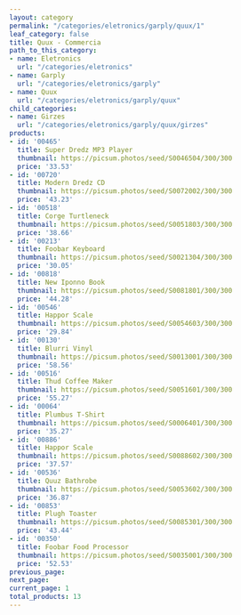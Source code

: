 ```yaml
---
layout: category
permalink: "/categories/eletronics/garply/quux/1"
leaf_category: false
title: Quux - Commercia
path_to_this_category:
- name: Eletronics
  url: "/categories/eletronics"
- name: Garply
  url: "/categories/eletronics/garply"
- name: Quux
  url: "/categories/eletronics/garply/quux"
child_categories:
- name: Girzes
  url: "/categories/eletronics/garply/quux/girzes"
products:
- id: '00465'
  title: Super Dredz MP3 Player
  thumbnail: https://picsum.photos/seed/S0046504/300/300
  price: '33.53'
- id: '00720'
  title: Modern Dredz CD
  thumbnail: https://picsum.photos/seed/S0072002/300/300
  price: '43.23'
- id: '00518'
  title: Corge Turtleneck
  thumbnail: https://picsum.photos/seed/S0051803/300/300
  price: '38.66'
- id: '00213'
  title: Foobar Keyboard
  thumbnail: https://picsum.photos/seed/S0021304/300/300
  price: '30.05'
- id: '00818'
  title: New Iponno Book
  thumbnail: https://picsum.photos/seed/S0081801/300/300
  price: '44.28'
- id: '00546'
  title: Happor Scale
  thumbnail: https://picsum.photos/seed/S0054603/300/300
  price: '29.84'
- id: '00130'
  title: Blurri Vinyl
  thumbnail: https://picsum.photos/seed/S0013001/300/300
  price: '58.56'
- id: '00516'
  title: Thud Coffee Maker
  thumbnail: https://picsum.photos/seed/S0051601/300/300
  price: '55.27'
- id: '00064'
  title: Plumbus T-Shirt
  thumbnail: https://picsum.photos/seed/S0006401/300/300
  price: '35.27'
- id: '00886'
  title: Happor Scale
  thumbnail: https://picsum.photos/seed/S0088602/300/300
  price: '37.57'
- id: '00536'
  title: Quuz Bathrobe
  thumbnail: https://picsum.photos/seed/S0053602/300/300
  price: '36.87'
- id: '00853'
  title: Plugh Toaster
  thumbnail: https://picsum.photos/seed/S0085301/300/300
  price: '43.44'
- id: '00350'
  title: Foobar Food Processor
  thumbnail: https://picsum.photos/seed/S0035001/300/300
  price: '52.53'
previous_page: 
next_page: 
current_page: 1
total_products: 13
---
```


